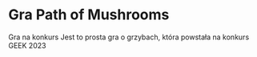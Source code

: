 # Gra Path of Mushrooms
Gra na konkurs
Jest to prosta gra o grzybach, która powstała na konkurs GEEK 2023
